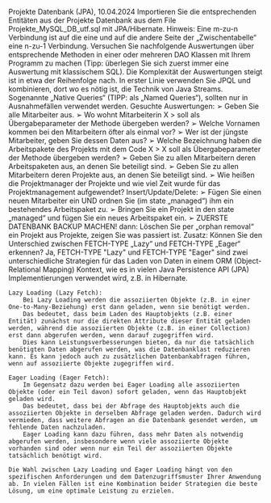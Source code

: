 Projekte Datenbank (JPA), 10.04.2024
Importieren Sie die entsprechenden Entitäten aus der Projekte Datenbank aus dem File
Projekte_MySQL_DB_utf.sql mit JPA/Hibernate. Hinweis: Eine m-zu-n Verbindung ist auf die eine
und auf die andere Seite der „Zwischentabelle“ eine n-zu-1 Verbindung.
Versuchen Sie nachfolgende Auswertungen über entsprechende Methoden in einer oder mehreren
DAO Klassen mit Ihrem Programm zu machen (Tipp: überlegen Sie sich zuerst immer eine
Auswertung mit klassischem SQL). Die Komplexität der Auswertungen steigt ist in etwa der
Reihenfolge nach. In erster Linie verwenden Sie JPQL und kombinieren, dort wo es nötig ist, die
Technik von Java Streams. Sogenannte „Native Queries“ (TIPP: als „Named Queries“), sollten nur in
Ausnahmefällen verwendet werden.
Gesuchte Auswertungen:
➢ Geben Sie alle Mitarbeiter aus.
➢ Wo wohnt Mitarbeiterin X > soll als Übergabeparameter der Methode übergeben werden?
➢ Welche Vornamen kommen bei den Mitarbeitern öfter als einmal vor?
➢ Wer ist der jüngste Mitarbeiter, geben Sie dessen Daten aus?
➢ Welche Bezeichnung haben die Arbeitspakete des Projekts mit dem Code
X > X soll als Übergabeparameter der Methode übergeben werden?
➢ Geben Sie zu allen Mitarbeitern deren Arbeitspaketen aus, an denen Sie beteiligt sind.
➢ Geben Sie zu allen Mitarbeitern deren Projekte aus, an denen Sie beteiligt sind.
➢ Wie heißen die Projektmanager der Projekte und wie viel Zeit wurde für das
Projektmanagement aufgewendet?
Insert/Update/Delete:
➢ Fügen Sie einen neuen Mitarbeiter ein UND
ordnen Sie (im state „managed“) ihm ein bestehendes Arbeitspaket zu.
➢ Bringen Sie ein Projekt in den state „managed“ und fügen Sie ein neues Arbeitspaket ein.
➢ ZUERSTE DATENBANK BACKUP MACHEN! dann: Löschen Sie per „orphan removal“ ein Projekt
aus Projekte, zeigen Sie was passiert ist.
Zusatz:
Können Sie den Unterschied zwischen FETCH-TYPE „Lazy“ und FETCH-TYPE „Eager“ erkennen?
Ja, FETCH-TYPE "Lazy" und FETCH-TYPE "Eager" sind zwei unterschiedliche Strategien für das Laden von Daten in einem ORM (Object-Relational Mapping) Kontext, wie es in vielen Java Persistence API (JPA) Implementierungen verwendet wird, z.B. in Hibernate.

    Lazy Loading (Lazy Fetch):
        Bei Lazy Loading werden die assoziierten Objekte (z.B. in einer One-to-Many-Beziehung) erst dann geladen, wenn sie benötigt werden.
        Das bedeutet, dass beim Laden des Hauptobjekts (z.B. einer Entität) zunächst nur die direkten Attribute dieser Entität geladen werden, während die assoziierten Objekte (z.B. in einer Collection) erst dann abgerufen werden, wenn darauf zugegriffen wird.
        Dies kann Leistungsverbesserungen bieten, da nur die tatsächlich benötigten Daten abgerufen werden, was die Datenbanklast reduzieren kann. Es kann jedoch auch zu zusätzlichen Datenbankabfragen führen, wenn auf assoziierte Objekte zugegriffen wird.

    Eager Loading (Eager Fetch):
        Im Gegensatz dazu werden bei Eager Loading alle assoziierten Objekte (oder ein Teil davon) sofort geladen, wenn das Hauptobjekt geladen wird.
        Das bedeutet, dass bei der Abfrage des Hauptobjekts auch die assoziierten Objekte in derselben Abfrage geladen werden. Dadurch wird vermieden, dass weitere Abfragen an die Datenbank gesendet werden, um fehlende Daten nachzuladen.
        Eager Loading kann dazu führen, dass mehr Daten als notwendig abgerufen werden, insbesondere wenn viele assoziierte Objekte vorhanden sind oder wenn nur ein Teil der assoziierten Objekte tatsächlich benötigt wird.

    Die Wahl zwischen Lazy Loading und Eager Loading hängt von den spezifischen Anforderungen und dem Datenzugriffsmuster Ihrer Anwendung ab. In vielen Fällen ist eine Kombination beider Strategien die beste Lösung, um eine optimale Leistung zu erzielen.
